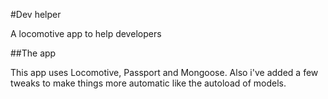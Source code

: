 #Dev helper

A locomotive app to help developers

##The app

This app uses Locomotive, Passport and Mongoose. Also i've added a few tweaks to make things more automatic like the autoload of models.
